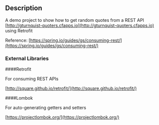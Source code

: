 ## Description

A demo project to show how to get random quotes from a REST API [http://gturnquist-quoters.cfapps.io](http://gturnquist-quoters.cfapps.io) using Retrofit

Reference: 
[https://spring.io/guides/gs/consuming-rest/](https://spring.io/guides/gs/consuming-rest/)

### External Libraries

####Retrofit 

For consuming REST APIs

[http://square.github.io/retrofit/](http://square.github.io/retrofit/)

####Lombok 

For auto-generating getters and setters

[https://projectlombok.org/](https://projectlombok.org/)